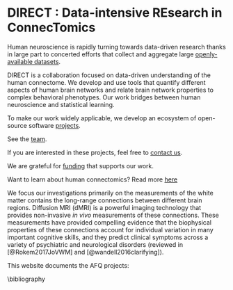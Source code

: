# DIRECT : Data-intensive REsearch in ConnecTomics

Human neuroscience is rapidly turning towards data-driven research thanks in
large part to concerted efforts that collect and aggregate large
[openly-available datasets](background/datasets.md).

DIRECT is a collaboration focused on data-driven understanding of the human
connectome. We develop and use tools that quantify different aspects of human brain
networks and relate brain network properties to complex behavioral phenotypes.
Our work bridges between human neuroscience and statistical learning.

To make our work widely applicable, we develop an ecosystem of open-source
software [projects](about/projects.md).

See the [team](about/team.md).

If you are interested in these projects, feel free to [contact us](mailto:arokem@uw.edu).

We are grateful for [funding](about/funding.md) that supports our work.

Want to learn about human connectomics? Read more [here](background/diffusion-mri.md)

We focus our investigations primarily on the measurements of the white matter
contains the long-range connections between different brain regions. Diffusion
MRI (dMRI) is a powerful imaging technology that provides non-invasive *in vivo*
measurements of these connections. These measurements have provided compelling
evidence that the biophysical properties of these connections account for
individual variation in many important cognitive skills, and they predict
clinical symptoms across a variety of psychiatric and neurological disorders
(reviewed in [@Rokem2017JoVWM] and [@wandell2016clarifying]).


<!--
## TODO: Expectations for autofq site?
Is autofq the central information repository or is it an overview and visitors should go to individual project websites/github pages?

## TODO: What is AFQ?
Could leverage some content from [AFQ wiki](https://github.com/yeatmanlab/AFQ/wiki)

## TODO: Who is AFQ?
Background information on project(s)? Who to contact for questions? Citations for usage?

## TODO: Why is AFQ?
More on motivation. Define intended audiences (e.g., researchers/library users and developers)
-->

<!--
## TODO: What are some intended uses and use cases?
* Incorporate links to samples/examples/tutorials.
* What knowledge is assumed? (e.g., neuroanatomy, neuroinformatics, neuro imaging, tractometry, git, python, AWS).
* Do want to get into providing background resources (e.g., review papers, dictionary terminology)
* Create use case documentation (how to install and run [local vs cloud] vs how to set up development environment and contribute)
-->

This website documents the AFQ projects:

<!--
## TODO: Based on my use case, how do I know which project to use? How do the projects relate/integrate? What are they capable of what are limitations? release schedule information?
## TODO: What is processing pipeline? diagram? what are steps? which are optional? what are tolerances (recommended settings for use cases)?
## TODO: requirements? assumptions? dependencies? integration? interoperability? standards/specifications?
## TODO: How to diagnose or debug output? tests? confirm validity? sanity checks?
-->





\bibliography